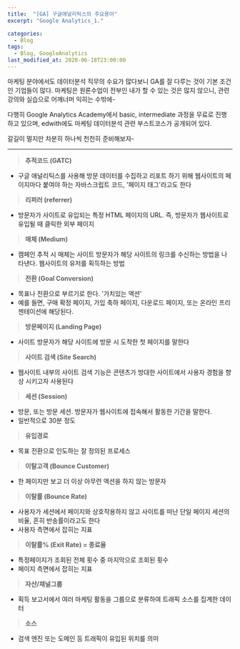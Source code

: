```yaml
---
title:  "[GA] 구글애널리틱스의 주요용어"
excerpt: "Google Analytics_1."

categories:
  - Blog 
tags:
  - Blog, GoogleAnalytics
last_modified_at: 2020-06-18T23:00:00
---
```


마케팅 분야에서도 데이터분석 직무의 수요가 많다보니 GA를 잘 다루는 것이 기본 조건인 기업들이 많다. 
마케팅은 원론수업이 전부인 내가 할 수 있는 것은 많지 않으니, 
관련 강의와 실습으로 어깨너머 익히는 수밖에- 

다행히 Google Analytics Academy에서 basic, intermediate 과정을 무료로 진행하고 있으며, 
edwith에도 마케팅 데이터분석 관련 부스트코스가 공개되어 있다. 

갈길이 멀지만 차분히 하나씩 천천히 준비해보자-

---
> **추적코드 (GATC)**
  - 구글 애널리틱스를 사용해 방문 데이터를 수집하고 리포트 하기 위해 웹사이트의 페이지마다 붙여야 하는 자바스크립트 코드, '페이지 태그'라고도 한다

> **리퍼러 (referrer)**
  - 방문자가 사이트로 유입되는 특정 HTML 페이지의 URL. 즉, 방문자가 웹사이트로 유입될 때 클릭한 외부 페이지

> **매체 (Medium)**
  -  캠페인 추적 시 매체는 사이트 방문자가 해당 사이트의 링크를 수신하는 방법을 나타낸다. 웹사이트의 유저를 획득하는 방법

> **전환 (Goal Conversion)**
  - 목표나 전환으로 부르기로 한다. '가치있는 액션'
  - 예를 들면, 구매 확정 페이지, 가입 축하 페이지, 다운로드 페이지, 또는 온라인 프리젠테이션에 해당된다.

> **방문페이지 (Landing Page)**
  - 사이트 방문자가 해당 사이트에 방문 시 도착한 첫 페이지를 말한다

> **사이트 검색 (Site Search)**
  - 웹사이트 내부의 사이트 검색 기능은 콘텐츠가 방대한 사이트에서 사용자 경험을 향상 시키고자 사용된다

> **세션 (Session)**
  - 방문, 또는 방문 세션. 방문자가 웹사이트에 접속해서 활동한 기간을 말한다. 
  - 일반적으로 30분 정도

> **유입경로**
  - 목표 전환으로 인도하는 잘 정의된 프로세스

> **이탈고객 (Bounce Customer)**
  - 한 페이지만 보고 더 이상 아무런 액션을 하지 않는 방문자

> **이탈률 (Bounce Rate)**
  - 사용자가 세션에서 페이지와 상호작용하지 않고 사이트를 떠난 단일 페이지 세션의 비율, 흔히 반송률이라고도 한다
  - 사용자 측면에서 잡히는 지표

> **이탈률% (Exit Rate) = 종료율**
  - 특정페이지가 조회된 전체 횟수 중 마지막으로 조회된 횟수
  - 페이지 측면에서 잡히는 지표

> **자산/채널그룹**
  - 획득 보고서에서 여러 마케팅 활동을 그룹으로 분류하여 트래픽 소스를 집계한 데이터

> **소스**
  - 검색 엔진 또는 도메인 등 트래픽이 유입된 위치를 의미
